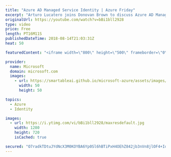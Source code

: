 ```yaml
---
title: "Azure AD Managed Service Identity | Azure Friday"
excerpt: "Arturo Lucatero joins Donovan Brown to discuss Azure AD Managed Service Identity, which can be used to authenticate to any service that supports Azure AD authentication. For more information, see: What is Managed Service Identity (MSI) for Azure resources? (docs): https://docs.microsoft.com/azure/active-directory/managed-service-identity/overview"
originalUrl: https://youtube.com/watch?v=bBi1bll2928
type: video
price: Free
length: PT16M11S
publishedDateTime: 2018-08-14T21:03:31Z
heat: 50

featuredContent: "<iframe width=\"800\" height=\"500\" frameborder=\"0\" src=\"https://www.youtube.com/embed/bBi1bll2928\" allow=\"accelerometer; autoplay; encrypted-media; gyroscope; picture-in-picture\" allowfullscreen></iframe>"

provider:
  name: Microsoft
  domain: microsoft.com
  images:
    - url: https://smartableai.github.io/microsoft-azure/assets/images/organizations/microsoft.com-50x50.jpg
      width: 50
      height: 50

topics:
  - Azure
  - Identity

images:
  - url: https://i.ytimg.com/vi/bBi1bll2928/maxresdefault.jpg
    width: 1280
    height: 720
    isCached: true

secured: "O7radkTDtuJYdNcX3M0KOYBA6Yp0Sl6hBTiPxH4OEhZ842jb3nVn8jlOF4+Id/mN9yq8S6mZ+98mXSJByM3dmFAIH9UYEAG2CWk6Mbn5t4/1ALcf5luuezk/HK8b2rnXzBcGqbsQqBHyApzc2gZ7cJoTqnFh3O73EDC+dqbWZtBaKMY5wFim6lBB85O+LjX5rwcdbmuAJol2chIav03scJvc854PcuESUz0fEy+hCU9kCN6G8lontxbGZBe5T4Zt7kdS0VYoH3J1AZdzGbpf2MLGv5eDgM7nk2SDJBCSCF15bvpuHPrL3JynY7pgKyu/1jLUjgmgQJNnvaXfMECHBhyvPVszFVDoa0e576UPatfm1WIBCOmVz/mM3jyBFbjmQYMHvY6PCnY9kRmaj6eIXz4bxLBGS3rtOfMi+wljK34=;BcSWwgSLDtHEQjL4ezE1Pg=="
---
```


